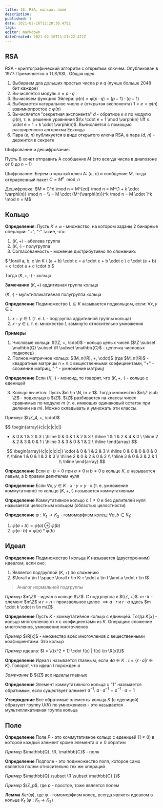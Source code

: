 ```yaml
---
title: 18. RSA, кольца, поля
description: 
published: 1
date: 2021-02-16T12:20:36.475Z
tags: 
editor: markdown
dateCreated: 2021-02-10T11:21:22.422Z
---
```


## RSA
RSA - криптографический алгоритм с открытым ключем. Опубликован в 1977. Применяется в TLS/SSL. Общая идея: 

1. Выбираем дла дольших простых числа $p$ и $q$ (лучше больше 2048 бит каждое)
2. Вычисляется модуль $n = p \cdot q$
3. Вычисляем функцию Эйлера: $\varphi(n) = \varphi(p \cdot q) = (p - 1) \cdot (q - 1)$
4. Выбирается натуральное число $e$ (открытая экспонента) $1 < e < \varphi(n)$ взаимнопростое с $\varphi(n)$
5. Вычисляется "секретная экспонента" $d$ - обратное к $e$ по модулю $\varphi(n)$, т. е. решение уравнения $\\x \cdot e = 1 \mod \varphi(n) \iff x \cdot e = 1 + k \cdot \varphi(n)$. Вычисляется с помощью расширенного алгоритма Евклида
6. Пара ($e$, $n$) публикуется в виде открытого ключа RSA, а пара ($d$, $n$) - держится в секрете

Шифрование и дешифрование: 

Пусть В хочет отправить А сообщение $M$ (это всегда числа в диапозоне от $0$ до $n - 1$)

Шифрование: Берем открытый ключ А: ($e$, $n$) и сообщение $M$, тогда отправленный пакет $C = M^e \mod n$

Дешифровка: $M = C^d \mod n = M^{ed} \mod n = M^{1 + k \cdot \varphi(n)} \mod n = \\
= M \cdot (M^{\varphi(n)})^k \mod n = M \cdot 1^k \mod n = M$

## Кольцо

**Определения**: Пусть $K \not= \varnothing$ - множество, на котором заданы 2 бинарные операции: "$+$", "$\cdot$" такие, что:

1. $(K, +)$ - абелева группа
2. $(K, \cdot)$ - полугруппа
3. Согласованность - можение дистрибутивно по сложению:

$
\forall a, b, c \in K \\
(a + b) \cdot c = a \cdot c + b \cdot c \\
c \cdot (a + b) = c \cdot a + c \cdot b
$

Тогда $(K, +, \cdot)$ - кольцо

**Замечание** $(K, +)$ аддитивная группа кольца

$(K, \cdot)$ - мультипликативная полугруппа кольца

**Определение** Подмножество $L \subseteq K$ называется подкольцом, если: $\forall x, y \in L$

1. $x - y \in L$ (т. е. $L$ - подгруппа аддитивной группы кольца)
2. $x \cdot y \in L$ т. е. множество $L$ замкнуто относительно умножения

**Примеры**

1. Числовые кольца: $(\Z, +, \cdot)$ - кольцо целых чисел ($\Z \subset \mathbb{Q} \subset \R \subset \mathbb{C}$ - цепочка числовых подколец)
2. Полное матричное кольцо: $(M_n(\R), +, \cdot)$ (где $M_n(\R)$ - квадратные матрицы $n \times n$ с вещественными коэфициентами, "$+$" - сложение матриц, "$\cdot$" - умножение матриц)

**Определение** Если $(K, \cdot)$ - моноид, то говорят, что $(K, +, \cdot)$ - кольцо с еденицей

3. Кольцо вычетов. Пусть $m \in \N, m > 1$. Тогда множество $m\Z \sub \Z$ - подкольцо в $\Z$. $\Z$ разбивается на классы чисел сравнимых по модулю $m$ (т. е. имеющих одинаковый остаток при делении на $m$). Можно складывать и умножать эти классы.

Пример: $(\Z_4, +, \cdot)$

$$
\begin{array}{c|c|c|c|c|}
+ & 0 & 1 & 2 & 3 \\
\hline
0 & 0 & 1 & 2 & 3 \\
\hline
1 & 1 & 2 & 4 & 0 \\
\hline
2 & 2 & 3 & 0 & 1 \\
\hline
3 & 3 & 0 & 1 & 2 \\
\hline
\end{array}
$$

$$
\begin{array}{c|c|c|c|c|}
\cdot & 0 & 1 & 2 & 3 \\
\hline
0 & 0 & 0 & 0 & 0 \\
\hline
1 & 0 & 1 & 2 & 3 \\
\hline
2 & 0 & 2 & 0 & 2 \\
\hline
3 & 0 & 3 & 2 & 1 \\
\hline
\end{array}
$$

**Определение** Если $a \cdot b = 0$ при $a \not= 0$ и $b \not= 0$ в кольце $K$, $a$ называется левым, а $b$ правим делителем нуля

**Определение** Если $\forall x, y \in K: x \cdot y = y \cdot x$  (т. е. умножение коммутативно) то кольцо $(K, +, \cdot)$ называется коммутативным

**Определение** Коммутативное кольцо с $1 \not= 0$ и без делителей нуля называется целостным кольцом (областью целостности)

**Определение** $\varphi: K_1 \to K_2$ - гомоморфизм колец: $\forall a, b \in K_1:$

1. $\varphi(a + b) = \varphi(a) \oplus \varphi(b)$
2. $\varphi(a \cdot b) = \varphi(a) * \varphi(b)$

## Идеал

**Определение** Подмножество $I$ кольца $K$ называется (двусторонним) идеалом, если оно:

1. Является подгруппой $(K, +)$ по сложению
2. $\forall a \in I \space \forall r \in K: r \cdot a \in I \land a \cdot r \in I$

> Аналог нормальной подгруппы

*Пример* $m\Z$ - идеал в кольце $\Z$. $C$ подгрпуппа в $(\Z, +)$. $m \cdot k$ - элемент $m\Z$ и $r = n$ - произвольное целое $\implies a \cdot r$ и $r \cdot a$ здесь $m \cdot k \cdot n \in m\Z$

**Определение** Пусть $K$ - коммутативное кольцо с единицей. Тогда $K[x]$ - кольцо многочленов от $x$ с коэфициентами из $K$. Операции: сложение многочленов, умножение многочленов

*Пример* $\R[x]$ - множество всех многочленов с вещественными коэфициентами. Это кольцо

*Пример* идеала: $I = \{(x^2 + 1) \cdot f(x) | f(x) \in \R[x]\}$

**Определение** Идеал $I$ называется главным, если $\exists a \in K: I = \{r \cdot a | r \in K\}$. Говорят, что идеал $I$ порожден $a$

*Замечание* В $\Z$ все идеалы главные

**Определение** Элемент коммутативного кольца c "$1$" назвыается обратимым, если существует элемент $a^{-1}$: $a \cdot a^{-1} = a^{-1} \cdot a = 1$

**Утверждение** Все обратимые элементы кольца $K$ (с еденицей) образуют группу $U(K)$ по умножениею - это называется мультипликативная группа кольца

## Поле

**Определение** Поле $P$ - это коммутативное кольцо с еденицей ($1 \not= 0$) в которой каждый элемент кроме элемента $a \not= 0$ обратим

*Пример* $\mathbb{Q}, \R, \mathbb{C}$ - поля

**Определение** Подполе - это подмножество поля, которое само является полем относительно тех же операций

*Пример* $\mathbb{Q} \subset \R \subset \mathbb{C} {}$

*Пример* $\Z_p$, где $p$ - простое, тоже является полем

**Лемма** $Ker(\varphi)$, где $\varphi$ - гомоморфизм колец, всегда являетя идеалом в кольце $K_1$ ($\varphi: K_1 \to K_2$)
